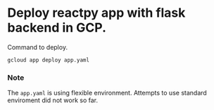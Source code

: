 # Deploy reactpy app with flask backend in GCP.

Command to deploy.

```
gcloud app deploy app.yaml
```

### Note

The `app.yaml` is using flexible environment. Attempts to use standard enviroment did not work so far.
